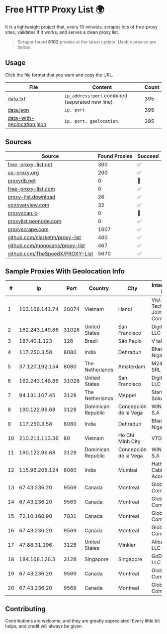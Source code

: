 
# Free HTTP Proxy List 🌍

It is a lightweight project that, every 10 minutes, scrapes lots of free-proxy sites, validates if it works, and serves a clean proxy list.


> Scraper found **8102** proxies at the latest update. Usable proxies are below.

## Usage

Click the file format that you want and copy the URL.


|File|Content|Count|
|----|-------|-----|
|[data.txt](https://raw.githubusercontent.com/themiralay/Proxy-List-World/master/data.txt)|`ip_address:port` combined (seperated new line)|395|
|[data.json](https://raw.githubusercontent.com/themiralay/Proxy-List-World/master/data.json)|`ip, port`|395|
|[data-with-geolocation.json](https://raw.githubusercontent.com/themiralay/Proxy-List-World/master/data-with-geolocation.json)|`ip, port, geolocation`|395|

## Sources

|Source|Found Proxies|Succeed|
|------|-------------|-------|
|[free-proxy-list.net](https://free-proxy-list.net)|300|✅|
|[us-proxy.org](https://www.us-proxy.org)|200|✅|
|[proxydb.net](http://proxydb.net)|0|🚫|
|[free-proxy-list.com](https://free-proxy-list.com/?page=&port=&type%5B%5D=http&type%5B%5D=https&up_time=0&search=Search)|0|✅|
|[proxy-list.download](https://www.proxy-list.download/HTTP)|26|✅|
|[vpnoverview.com](https://vpnoverview.com/privacy/anonymous-browsing/free-proxy-servers)|32|✅|
|[proxyscan.io](https://www.proxyscan.io)|0|🚫|
|[proxylist.geonode.com](https://proxylist.geonode.com/api/proxy-list?limit=300&page=1&sort_by=lastChecked&sort_type=desc&protocols=http,https)|0|✅|
|[proxyscrape.com](https://api.proxyscrape.com/v2/?request=displayproxies&protocol=http&timeout=10000&country=all&ssl=all&anonymity=all)|1007|✅|
|[github.com/clarketm/proxy-list](https://raw.githubusercontent.com/clarketm/proxy-list/master/proxy-list-raw.txt)|400|✅|
|[github.com/monosans/proxy-list](https://raw.githubusercontent.com/monosans/proxy-list/main/proxies/http.txt)|467|✅|
|[github.com/TheSpeedX/PROXY-List](https://raw.githubusercontent.com/TheSpeedX/PROXY-List/master/http.txt)|5670|✅|


## Sample Proxies With Geolocation Info

|#|Ip|Port|Country|City|Internet Service Provider|
|-|--|----|-------|----|-------------------------|
|1|103.166.141.74|20074|Vietnam|Hanoi|Viet NAM Cloud Technology Joint Stock Company|
|2|162.243.149.86|31028|United States|San Francisco|DigitalOcean, LLC|
|3|187.40.1.123|128|Brazil|São Paulo|V tal|
|4|117.250.3.58|8080|India|Dehradun|Bharat Sanchar Nigam Ltd|
|5|37.120.192.154|8080|The Netherlands|Amsterdam|M247 Europe SRL|
|6|162.243.149.86|31028|United States|San Francisco|DigitalOcean, LLC|
|7|94.131.107.45|3128|The Netherlands|Meppel|Stark Industries Solutions LTD|
|8|190.122.99.68|3128|Dominican Republic|Concepción de la Vega|WIND Telecom S.A|
|9|117.250.3.58|8080|India|Dehradun|Bharat Sanchar Nigam Ltd|
|10|210.211.113.36|80|Vietnam|Ho Chi Minh City|VTDC|
|11|190.122.99.68|3128|Dominican Republic|Concepción de la Vega|WIND Telecom S.A|
|12|115.96.208.124|8080|India|Mumbai|Hathway IP over Cable Internet Access|
|13|67.43.236.20|9569|Canada|Montreal|GloboTech Communications|
|14|67.43.236.20|9569|Canada|Montreal|GloboTech Communications|
|15|72.10.160.90|7831|Canada|Montreal|GloboTech Communications|
|16|67.43.236.20|9569|Canada|Montreal|GloboTech Communications|
|17|47.88.31.196|3128|United States|Minkler|Alibaba.com LLC|
|18|184.168.126.3|3128|Singapore|Singapore|GoDaddy.com, LLC|
|19|67.43.236.20|9569|Canada|Montreal|GloboTech Communications|
|20|67.43.236.20|9569|Canada|Montreal|GloboTech Communications|



## Contributing

Contributions are welcome, and they are greatly appreciated! Every
little bit helps, and credit will always be given.

